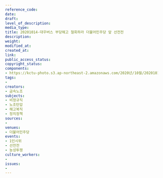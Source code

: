```yaml
---
reference_code: 
date: 
draft: 
level_of_description: 
media_type: 
title: 20201014-대우버스 부당해고 철회하라 더불어민주당 앞 선전전
description: 
weight: 
modified_at: 
created_at: 
link: 
public_access_status: 
copyright_status: 
components:
- https://kctu-photo.s3.ap-northeast-2.amazonaws.com/2020년/10월/20201014-대우버스+부당해고+철회하라+더불어민주당+앞+선전전/_PIG6821.jpg
tags:
- 
creators:
- 금속노조
subjects:
- 비정규직
- 노조탄압
- 해고복직
- 정치정책
sources:
- 
venues:
- 더불어민주당
events:
- 1인시위
- 선전전
- 농성투쟁
culture_workers:
- 
issues:
- 
---
```

